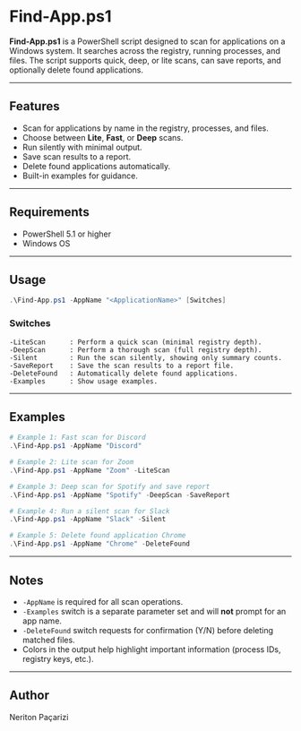 # Find-App.ps1

**Find-App.ps1** is a PowerShell script designed to scan for applications on a Windows system. It searches across the registry, running processes, and files. The script supports quick, deep, or lite scans, can save reports, and optionally delete found applications.

---

## Features

- Scan for applications by name in the registry, processes, and files.
- Choose between **Lite**, **Fast**, or **Deep** scans.
- Run silently with minimal output.
- Save scan results to a report.
- Delete found applications automatically.
- Built-in examples for guidance.

---

## Requirements

- PowerShell 5.1 or higher
- Windows OS

---

## Usage

```powershell
.\Find-App.ps1 -AppName "<ApplicationName>" [Switches]
```

### Switches

```	ext
-LiteScan      : Perform a quick scan (minimal registry depth).
-DeepScan      : Perform a thorough scan (full registry depth).
-Silent        : Run the scan silently, showing only summary counts.
-SaveReport    : Save the scan results to a report file.
-DeleteFound   : Automatically delete found applications.
-Examples      : Show usage examples.
```

---

## Examples

```powershell
# Example 1: Fast scan for Discord
.\Find-App.ps1 -AppName "Discord"

# Example 2: Lite scan for Zoom
.\Find-App.ps1 -AppName "Zoom" -LiteScan

# Example 3: Deep scan for Spotify and save report
.\Find-App.ps1 -AppName "Spotify" -DeepScan -SaveReport

# Example 4: Run a silent scan for Slack
.\Find-App.ps1 -AppName "Slack" -Silent

# Example 5: Delete found application Chrome
.\Find-App.ps1 -AppName "Chrome" -DeleteFound
```

---

## Notes

- `-AppName` is required for all scan operations.
- `-Examples` switch is a separate parameter set and will **not** prompt for an app name.
- `-DeleteFound` switch requests for confirmation (Y/N) before deleting matched files.
- Colors in the output help highlight important information (process IDs, registry keys, etc.).

---

## Author

Neriton Paçarizi
